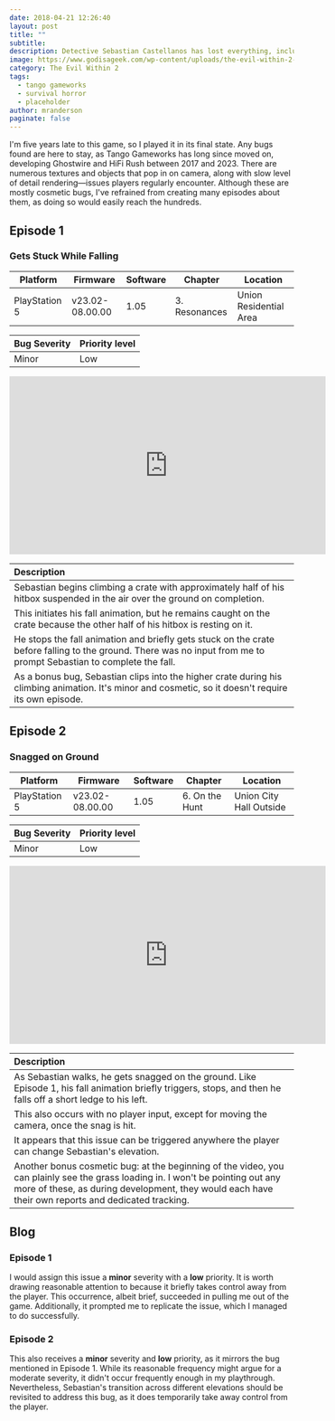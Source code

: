 ```yaml
---
date: 2018-04-21 12:26:40
layout: post
title: ""
subtitle: 
description: Detective Sebastian Castellanos has lost everything, including his daughter, Lily. To save her, he must descend into the nightmarish world of STEM. Horrifying threats emerge from every corner, and he must rely on his wits to survive.
image: https://www.godisageek.com/wp-content/uploads/the-evil-within-2-listing-thumb-01-ps4-us-21sep17-1024x576.png
category: The Evil Within 2
tags:
  - tango gameworks
  - survival horror
  - placeholder
author: mranderson
paginate: false
---
```



I'm five years late to this game, so I played it in its final state. Any bugs found are here to stay, as Tango Gameworks has long since moved on, developing Ghostwire and HiFi Rush between 2017 and 2023. There are numerous textures and objects that pop in on camera, along with slow level of detail rendering—issues players regularly encounter. Although these are mostly cosmetic bugs, I've refrained from creating many episodes about them, as doing so would easily reach the hundreds.

## Episode 1

### Gets Stuck While Falling

| Platform      | Firmware        | Software | Chapter        | Location               |
| ------------- | --------------- | -------- | -------------- | ---------------------- |
| PlayStation 5 | v23.02-08.00.00 | 1.05     | 3. Resonances  | Union Residential Area |

| Bug Severity | Priority level |
| ------------ | -------------- |
| Minor        | Low            |

<iframe width="560" height="315" src="https://www.youtube.com/embed/P4t629aDWsI?si=_YlmHvK64VPW-vuu" title="YouTube video player" frameborder="0" allow="accelerometer; autoplay; clipboard-write; encrypted-media; gyroscope; picture-in-picture; web-share" allowfullscreen></iframe>

| Description |
| :-- |
| Sebastian begins climbing a crate with approximately half of his hitbox suspended in the air over the ground on completion. |
| This initiates his fall animation, but he remains caught on the crate because the other half of his hitbox is resting on it. |
| He stops the fall animation and briefly gets stuck on the crate before falling to the ground. There was no input from me to prompt Sebastian to complete the fall. |
| As a bonus bug, Sebastian clips into the higher crate during his climbing animation. It's minor and cosmetic, so it doesn't require its own episode. |



## Episode 2

### Snagged on Ground

| Platform      | Firmware        | Software | Chapter         | Location                |
| ------------- | --------------- | -------- | --------------- | ----------------------- |
| PlayStation 5 | v23.02-08.00.00 | 1.05     | 6. On the Hunt  | Union City Hall Outside |

| Bug Severity | Priority level |
| ------------ | -------------- |
| Minor        | Low            |

<iframe width="560" height="315" src="https://www.youtube.com/embed/_0MPqJKykas?si=Ic7ykJr1RLnLK0bZ" title="YouTube video player" frameborder="0" allow="accelerometer; autoplay; clipboard-write; encrypted-media; gyroscope; picture-in-picture; web-share" allowfullscreen></iframe>

| Description |
| :-- |
| As Sebastian walks, he gets snagged on the ground. Like Episode 1, his fall animation briefly triggers, stops, and then he falls off a short ledge to his left. |
| This also occurs with no player input, except for moving the camera, once the snag is hit. |
| It appears that this issue can be triggered anywhere the player can change Sebastian's elevation. |
| Another bonus cosmetic bug: at the beginning of the video, you can plainly see the grass loading in. I won't be pointing out any more of these, as during development, they would each have their own reports and dedicated tracking. |







## Blog

### Episode 1
I would assign this issue a **minor** severity with a **low** priority. It is worth drawing reasonable attention to because it briefly takes control away from the player. This occurrence, albeit brief, succeeded in pulling me out of the game. Additionally, it prompted me to replicate the issue, which I managed to do successfully.

### Episode 2
This also receives a **minor** severity and **low** priority, as it mirrors the bug mentioned in Episode 1. While its reasonable frequency might argue for a moderate severity, it didn't occur frequently enough in my playthrough. Nevertheless, Sebastian's transition across different elevations should be revisited to address this bug, as it does temporarily take away control from the player.